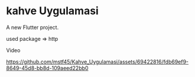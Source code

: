 # kahve Uygulamasi

A new Flutter project.

used package => http

Video

https://github.com/mstf45/Kahve_Uygulamasi/assets/69422816/fdb69ef9-8649-45d8-bb8d-109aeed22bb0

